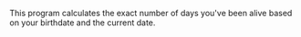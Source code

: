  This program calculates the exact number of days you've been alive based on your birthdate and the current date.
